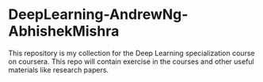 # DeepLearning-AndrewNg-AbhishekMishra
This repository is my collection for the Deep Learning specialization course on coursera. This repo will contain exercise in the courses and other useful materials like research papers.
